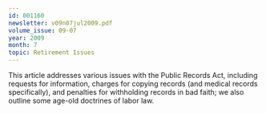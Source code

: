 ```yaml
---
id: 001160
newsletter: v09n07jul2009.pdf
volume_issue: 09-07
year: 2009
month: 7
topic: Retirement Issues
---
```


This article addresses various issues with the Public Records Act, including requests for information, charges for copying records (and medical records specifically), and penalties for withholding records in bad faith; we also outline some age-old doctrines of labor law.